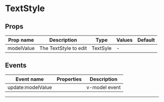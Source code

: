 # TextStyle

## Props

| Prop name  | Description           | Type     | Values | Default |
| ---------- | --------------------- | -------- | ------ | ------- |
| modelValue | The TextStyle to edit | TextSyle | -      |         |

## Events

| Event name        | Properties | Description   |
| ----------------- | ---------- | ------------- |
| update:modelValue |            | v-model event |

---
